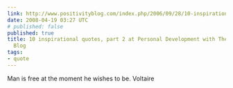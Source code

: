```yaml
---
link: http://www.positivityblog.com/index.php/2006/09/28/10-inspirational-quotes-part-2/
date: 2008-04-19 03:27 UTC
# published: false
published: true
title: 10 inspirational quotes, part 2 at Personal Development with The Positivity
  Blog
tags:
- quote
---
```


Man is free at the moment he wishes to be.
Voltaire
